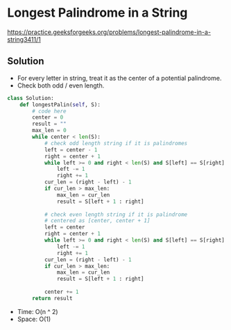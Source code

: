 # Longest Palindrome in a String

https://practice.geeksforgeeks.org/problems/longest-palindrome-in-a-string3411/1

## Solution

* For every letter in string, treat it as the center of a potential palindrome.
* Check both odd / even length.


```python
class Solution:
    def longestPalin(self, S):
        # code here
        center = 0
        result = ""
        max_len = 0
        while center < len(S):
            # check odd length string if it is palindromes
            left = center - 1
            right = center + 1
            while left >= 0 and right < len(S) and S[left] == S[right]:
                left -= 1
                right += 1
            cur_len = (right - left) - 1
            if cur_len > max_len:
                max_len = cur_len
                result = S[left + 1 : right]
            
            # check even length string if it is palindrome
            # centered as [center, center + 1]
            left = center
            right = center + 1
            while left >= 0 and right < len(S) and S[left] == S[right]:
                left -= 1
                right += 1
            cur_len = (right - left) - 1
            if cur_len > max_len:
                max_len = cur_len
                result = S[left + 1 : right]
            
            center += 1
        return result
```

* Time: O(n ^ 2)
* Space: O(1)
